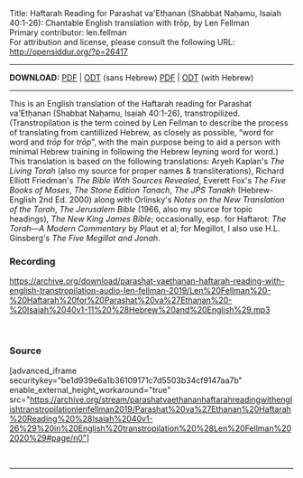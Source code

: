 <html>
<head></head>
<body>
Title: Haftarah Reading for Parashat va'Etḥanan (Shabbat Naḥamu, Isaiah 40:1-26): Chantable English translation with trōp, by Len Fellman<br />
Primary contributor: len.fellman<br />
For attribution and license, please consult the following URL: <a href="http://opensiddur.org/?p=26417">http://opensiddur.org/?p=26417</a>
<p />
<hr />

<strong>DOWNLOAD:</strong> 
<a href="https://archive.org/download/parashatvaethananhaftarahreadingwithenglishtranstropilationlenfellman2019/Parashat%20va%27Ethanan%20Haftarah%20Reading%20%28Isaiah%2040v1-26%29%20in%20English%20transtropilation%20%28Len%20Fellman%202020%29%20-%20english%20only.pdf">PDF</a> | <a href="https://archive.org/download/parashatvaethananhaftarahreadingwithenglishtranstropilationlenfellman2019/Parashat%20va%27Ethanan%20Haftarah%20Reading%20%28Isaiah%2040v1-26%29%20in%20English%20transtropilation%20%28Len%20Fellman%202020%29%20-%20english%20only.odt">ODT</a> (sans Hebrew)
<a href="https://archive.org/download/parashatvaethananhaftarahreadingwithenglishtranstropilationlenfellman2019/Parashat%20va%27Ethanan%20Haftarah%20Reading%20%28Isaiah%2040v1-26%29%20in%20English%20transtropilation%20%28Len%20Fellman%202020%29.pdf">PDF</a> | <a href="https://archive.org/download/parashatvaethananhaftarahreadingwithenglishtranstropilationlenfellman2019/Parashat%20va%27Ethanan%20Haftarah%20Reading%20%28Isaiah%2040v1-26%29%20in%20English%20transtropilation%20%28Len%20Fellman%202020%29.odt">ODT</a> (with Hebrew)

<hr />

This is an English translation of the Haftarah reading for Parashat va'Etḥanan (Shabbat Naḥamu, Isaiah 40:1-26), transtropilized. (Transtropilation is the term coined by Len Fellman to describe the process of translating from cantillized Hebrew, as closely as possible, “word for word and <em>trōp</em> for <em>trōp</em>”, with the main purpose being to aid a person with minimal Hebrew training in following the Hebrew leyning word for word.) This translation is based on the following translations: Aryeh Kaplan's <em>The Living Torah</em> (also my source for proper names &amp; transliterations), Richard Elliott Friedman's <em>The Bible With Sources Revealed</em>, Everett Fox's <em>The Five Books of Moses</em>, <em>The Stone Edition Tanach</em>, <em>The JPS Tanakh</em> (Hebrew-English 2nd Ed. 2000) along with Orlinsky's <em>Notes on the New Translation of the Torah</em>, <em>The Jerusalem Bible</em> (1966, also my source for topic headings), <em>The New King James Bible</em>; occasionally, esp. for Haftarot: <em>The Torah—A Modern Commentary</em> by Plaut et al; for Megillot, I also use H.L. Ginsberg's <em>The Five Megillot and Jonah</em>.

<h3>Recording</h3>

https://archive.org/download/parashat-vaethanan-haftarah-reading-with-english-transtropilation-audio-len-fellman-2019/Len%20Fellman%20-%20Haftarah%20for%20Parashat%20va%27Ethanan%20-%20Isaiah%2040v1-11%20%28Hebrew%20and%20English%29.mp3

&nbsp;

<h3>Source</h3>

[advanced_iframe securitykey="be1d939e6a1b36109171c7d5503b34cf9147aa7b" enable_external_height_workaround="true" src="https://archive.org/stream/parashatvaethananhaftarahreadingwithenglishtranstropilationlenfellman2019/Parashat%20va%27Ethanan%20Haftarah%20Reading%20%28Isaiah%2040v1-26%29%20in%20English%20transtropilation%20%28Len%20Fellman%202020%29#page/n0"]

&nbsp;

<hr />

&nbsp;
</body>
</html>